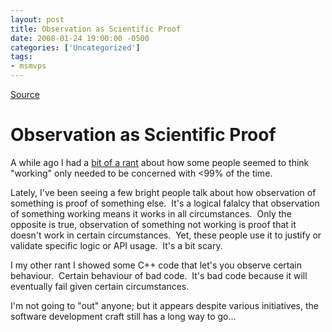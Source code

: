 ```yaml
---
layout: post
title: Observation as Scientific Proof
date: 2008-01-24 19:00:00 -0500
categories: ['Uncategorized']
tags:
- msmvps
---
```

[Source](http://blogs.msmvps.com/peterritchie/2008/01/25/observation-as-scientific-proof/ "Permalink to Observation as Scientific Proof")

# Observation as Scientific Proof

A while ago I had a [bit of a rant][1] about how some people seemed to think "working" only needed to be concerned with <99% of the time.

Lately, I've been seeing a few bright people talk about how observation of something is proof of something else.  It's a logical falalcy that observation of something working means it works in all circumstances.  Only the opposite is true, observation of something not working is proof that it doesn't work in certain circumstances.  Yet, these people use it to justify or validate specific logic or API usage.  It's a bit scary.

I my other rant I showed some C++ code that let's you observe certain behaviour.  Certain behaviour of bad code.  It's bad code because it will eventually fail given certain circumstances.

I'm not going to "out" anyone; but it appears despite various initiatives, the software development craft still has a long way to go…

[1]: http://msmvps.com/blogs/peterritchie/archive/2006/10/16/Writing-Solid-Code.aspx

